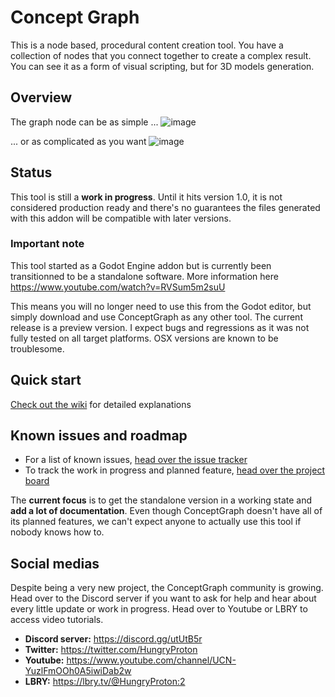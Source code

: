 # Concept Graph
This is a node based, procedural content creation tool.
You have a collection of nodes that you connect together to create a complex result. You can see it as a form
of visual scripting, but for 3D models generation.

## Overview

The graph node can be as simple ...
![image](https://user-images.githubusercontent.com/52043844/82753238-77f64300-9dc4-11ea-9526-f7ada2883abc.png)

... or as complicated as you want ![image](https://user-images.githubusercontent.com/52043844/82753149-d0791080-9dc3-11ea-8b76-035d7115ee55.png)

## Status

This tool is still a **work in progress**. Until it hits version 1.0, it is not
considered production ready and there's no guarantees the files generated with
this addon will be compatible with later versions.

### Important note

This tool started as a Godot Engine addon but is currently been transitionned to be a standalone software.
More information here https://www.youtube.com/watch?v=RVSum5m2suU

This means you will no longer need to use this from the Godot editor, but simply download and use ConceptGraph as any other tool.
The current release is a preview version. I expect bugs and regressions as it was not fully tested on all target platforms. OSX versions are
known to be troublesome.


## Quick start

[Check out the wiki](https://github.com/HungryProton/concept_graph/wiki) for detailed explanations


## Known issues and roadmap

+ For a list of known issues, [head over the issue tracker](https://github.com/HungryProton/concept_graph/issues)
+ To track the work in progress and planned feature, [head over the project board](https://github.com/users/HungryProton/projects/1)

The **current focus** is to get the standalone version in a working state and **add a lot of documentation**.
Even though ConceptGraph doesn't have all of its planned features, we can't expect anyone to actually use this tool if nobody knows how to.

## Social medias

Despite being a very new project, the ConceptGraph community is growing. Head over to the Discord server if you want to ask for help
and hear about every little update or work in progress. Head over to Youtube or LBRY to access video tutorials.

+ **Discord server:** https://discord.gg/utUtB5r
+ **Twitter:** https://twitter.com/HungryProton
+ **Youtube:** https://www.youtube.com/channel/UCN-YuzlFmOOh0A5iwiDab2w
+ **LBRY:** https://lbry.tv/@HungryProton:2
